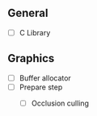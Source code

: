 ## General

- [ ] C Library

## Graphics

- [ ] Buffer allocator
- [ ] Prepare step
  - [ ] Occlusion culling

